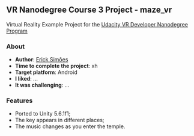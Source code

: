 VR Nanodegree Course 3 Project - maze_vr
-------------------------------------------------------------------------------
Virtual Reality Example Project for the [Udacity VR Developer Nanodegree Program](https://www.udacity.com/course/vr-developer-nanodegree--nd017)

### About
* **Author**: [Erick Simões](https://github.com/ErickSimoes)
* **Time to complete the project**: xh
* **Target platform**: Android
* **I liked**: ...
* **It was challenging**: ...

### Features
* Ported to Unity 5.6.1f1;
* The key appears in different places;
* The music changes as you enter the temple.